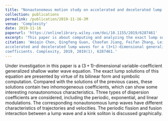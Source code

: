 ```yaml
---
title: "Nonautonomous motion study on accelerated and decelerated lump waves for a (3+1)-dimensional generalized shallow water wave equation with variable coefficients"
collection: publications
permalink: /publication/2019-11-16-JM
venue: 'Complexity'
date: 2019-11-16
paperurl: 'https://onlinelibrary.wiley.com/doi/10.1155/2019/6287461'
excerpt: 'This paper is about computing and analyzing the exact lump solutions of (3+1)-dimensional Jimbo–Miwa equation.'
citation: 'Weiqin Chen, Qingfeng Guan, Chaofan Jiang, Feifan Zhang, Lei Wang. Nonautonomous motion study on 
accelerated and decelerated lump waves for a (3+1)-dimensional generalized shallow water wave equation with variable 
coefficients. Complexity, 2019, 2019(1), 6287461.'
---
```


Under investigation in this paper is a (3 + 1)-dimensional variable-coefficient generalized shallow water wave equation. The exact lump solutions of this equation are presented by virtue of its bilinear form and symbolic computation. Compared with the solutions of the previous cases, these solutions contain two inhomogeneous coefficients, which can show some interesting nonautonomous characteristics. Three types of dispersion coefficients are considered, including the periodic, exponential, and linear modulations. The corresponding nonautonomous lump waves have different characteristics of trajectories and velocities. The periodic fission and fusion interaction between a lump wave and a kink soliton is discussed graphically.
